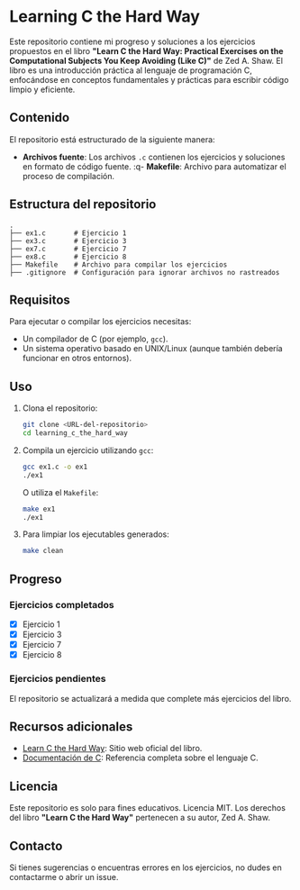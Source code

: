 # Learning C the Hard Way

Este repositorio contiene mi progreso y soluciones a los ejercicios propuestos en el libro **"Learn C the Hard Way: Practical Exercises on the Computational Subjects You Keep Avoiding (Like C)"** de Zed A. Shaw. El libro es una introducción práctica al lenguaje de programación C, enfocándose en conceptos fundamentales y prácticas para escribir código limpio y eficiente.

## Contenido

El repositorio está estructurado de la siguiente manera:

- **Archivos fuente**: Los archivos `.c` contienen los ejercicios y soluciones en formato de código fuente.
:q- **Makefile**: Archivo para automatizar el proceso de compilación.

## Estructura del repositorio

```
.
├── ex1.c       # Ejercicio 1
├── ex3.c       # Ejercicio 3
├── ex7.c       # Ejercicio 7
├── ex8.c       # Ejercicio 8
├── Makefile    # Archivo para compilar los ejercicios
├── .gitignore  # Configuración para ignorar archivos no rastreados
```

## Requisitos

Para ejecutar o compilar los ejercicios necesitas:

- Un compilador de C (por ejemplo, `gcc`).
- Un sistema operativo basado en UNIX/Linux (aunque también debería funcionar en otros entornos).

## Uso

1. Clona el repositorio:
   ```bash
   git clone <URL-del-repositorio>
   cd learning_c_the_hard_way
   ```

2. Compila un ejercicio utilizando `gcc`:
   ```bash
   gcc ex1.c -o ex1
   ./ex1
   ```

   O utiliza el `Makefile`:
   ```bash
   make ex1
   ./ex1
   ```

3. Para limpiar los ejecutables generados:
   ```bash
   make clean
   ```

## Progreso

### Ejercicios completados

- [x] Ejercicio 1
- [x] Ejercicio 3
- [x] Ejercicio 7
- [x] Ejercicio 8

### Ejercicios pendientes

El repositorio se actualizará a medida que complete más ejercicios del libro.

## Recursos adicionales

- [Learn C the Hard Way](https://learncodethehardway.org/c/): Sitio web oficial del libro.
- [Documentación de C](https://en.cppreference.com/w/c): Referencia completa sobre el lenguaje C.

## Licencia

Este repositorio es solo para fines educativos. Licencia MIT. Los derechos del libro **"Learn C the Hard Way"** pertenecen a su autor, Zed A. Shaw.

## Contacto

Si tienes sugerencias o encuentras errores en los ejercicios, no dudes en contactarme o abrir un issue.

